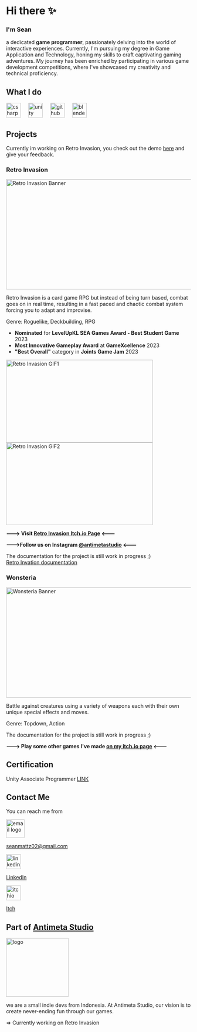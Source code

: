 # Hi there ✨
### I'm Sean
a dedicated **game programmer**, passionately delving into the world of interactive experiences. Currently, I'm pursuing my degree in Game Application and Technology, honing my skills to craft captivating gaming adventures. My journey has been enriched by participating in various game development competitions, where I've showcased my creativity and technical proficiency.

## What I do
<div align="left">
  <img src="https://cdn.jsdelivr.net/gh/devicons/devicon/icons/csharp/csharp-original.svg" height="40" alt="csharp logo"  />
  <img width="12" />
  <img src="https://cdn-icons-png.flaticon.com/512/5969/5969346.png" height="40" alt="unity logo"  />
  <img width="12" />
  <img src="https://cdn-icons-png.flaticon.com/512/5968/5968866.png" height="40" alt="github logo"  />
  <img width="12" />
  <img src="https://cdn.jsdelivr.net/gh/devicons/devicon/icons/blender/blender-original.svg" height="40" alt="blender logo"  />
</div>

## Projects
Currently im working on Retro Invasion,
you check out the demo [here](https://wilsonn.itch.io/retro-invasion) and give your feedback.

### Retro Invasion
<img src="https://github.com/SnMatt/SnMatt/assets/92210062/f62a6b4f-15b6-497f-8cb5-e09eddbabe04" width="960" height="300" alt="Retro Invasion Banner"  />

Retro Invasion is a card game RPG but instead of being turn based, combat goes on in real time, resulting in a fast paced and chaotic combat system forcing you to adapt and improvise.  

Genre: Roguelike, Deckbuilding, RPG  

- **Nominated** for **LevelUpKL SEA Games Award - Best Student Game** 2023
- **Most Innovative Gameplay Award** at **GameXcellence** 2023
- **"Best Overall"** category in **Joints Game Jam** 2023

<img src="https://github.com/SnMatt/SnMatt/assets/92210062/dce7528f-c570-4d05-9a5e-6c490b52e314" width="400" height="225" alt="Retro Invasion GIF1"  />

<img src="https://github.com/SnMatt/SnMatt/assets/92210062/4e702b77-e3fe-460e-8299-bc722fe6ae54" width="400" height="225" alt="Retro Invasion GIF2"  />

**---> Visit [Retro Invasion Itch.io Page](https://wilsonn.itch.io/retro-invasion) <---**

**--->Follow us on Instagram [@antimetastudio](https://www.instagram.com/antimetastudio/) <---**

The documentation for the project is still work in progress ;)  
[Retro Invation documentation](./ProjectDocumentations/RetroInvasion)


### Wonsteria
<img src="https://github.com/SnMatt/SnMatt/assets/92210062/89da9f84-0acf-49aa-b057-ce7f07b21c86" width="960" height="300" alt="Wonsteria Banner"  />

Battle against creatures using a variety of weapons each with their own unique special effects and moves.

Genre: Topdown, Action

The documentation for the project is still work in progress ;)  

**---> Play some other games I've made [on my itch.io page](https://smtt.itch.io/) <---**

## Certification
Unity Associate Programmer [LINK](https://drive.google.com/file/d/1E18CWs231sOv0TbF6FZ8AFWfUguIrTfg/view)

## Contact Me
You can reach me from
<div align="left">
  <img src="https://cdn-icons-png.flaticon.com/512/6596/6596116.png" width="50" height="50" alt="email logo"  />
</div>

seanmattz02@gmail.com

<div align="left">
  <img src="https://raw.githubusercontent.com/maurodesouza/profile-readme-generator/master/src/assets/icons/social/linkedin/default.svg" width="40" height="40" alt="linkedin logo"  />
</div>

[LinkedIn](https://www.linkedin.com/in/sean-matt/)

<div align="left">
  <img src="https://static.itch.io/images/itchio-textless-white.svg" width="40" height="40" alt="itchio logo"  />
</div>

[Itch](https://smtt.itch.io/)

## Part of [Antimeta Studio](https://antimeta-studio.itch.io/)
<div align="left">
  <img src="https://github.com/SnMatt/SnMatt/assets/92210062/6bfef743-8be8-4728-bfa5-2947c6e3e12c" width="170" height="160" alt="logo"  />
</div>

we are a small indie devs from Indonesia.
At Antimeta Studio, our vision is to create never-ending fun through our games.

=> Currently working on Retro Invasion
